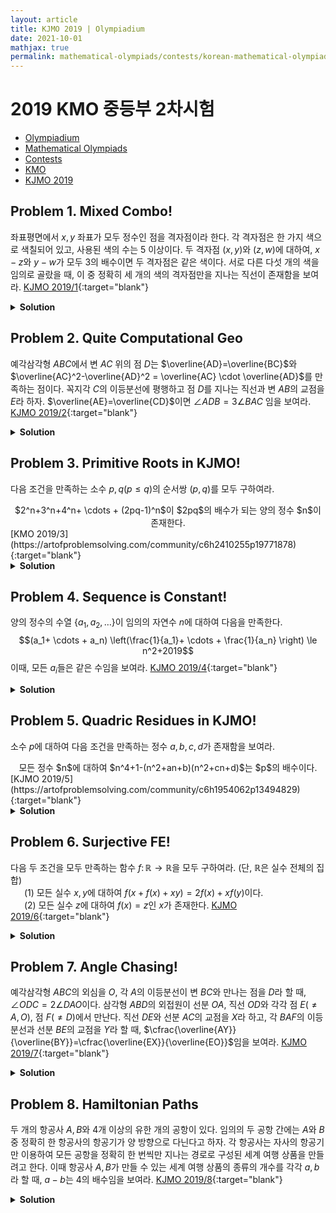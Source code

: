 ```yaml
---
layout: article
title: KJMO 2019 | Olympiadium
date: 2021-10-01
mathjax: true
permalink: mathematical-olympiads/contests/korean-mathematical-olympiad/kjmo-2019
---
```

# 2019 KMO 중등부 2차시험
<ul class="breadcrumb">
	<li><a href="{{ site.url }}">Olympiadium</a></li> 
	<li><a href="{{ site.url }}mathematical-olympiads/">Mathematical Olympiads</a></li> 
	<li><a href="{{ site.url }}mathematical-olympiads/contests/">Contests</a></li> 
	<li><a href="{{ site.url }}mathematical-olympiads/contests/korean-mathematical-olympiad/">KMO</a></li> 
	<li><a href="{{ site.url }}mathematical-olympiads/contests/korean-mathematical-olympiad/kjmo-2019/">KJMO 2019</a></li>
</ul>

## Problem 1. Mixed Combo!
<blueboard> 좌표평면에서 $x, y$ 좌표가 모두 정수인 점을 격자점이라 한다. 각 격자점은 한 가지 색으로 색칠되어 있고, 사용된 색의 수는 $5$ 이상이다. 두 격자점 $(x, y)$와 $(z, w)$에 대하여, $x-z$와 $y-w$가 모두 $3$의 배수이면 두 격자점은 같은 색이다. 서로 다른 다섯 개의 색을 임의로 골랐을 때, 이 중 정확히 세 개의 색의 격자점만을 지나는 직선이 존재함을 보여라.</blueboard>
[KJMO 2019/1](https://artofproblemsolving.com/community/c6h2410224p19771192){:target="blank"}
<pinkborder><details>
<summary><b>Solution</b></summary>
Solution Here. 
</details></pinkborder>

## Problem 2. Quite Computational Geo
<blueboard> 예각삼각형 $ABC$에서 변 $AC$ 위의 점 $D$는 $\overline{AD}=\overline{BC}$와 $\overline{AC}^2-\overline{AD}^2 = \overline{AC} \cdot \overline{AD}$를 만족하는 점이다. 꼭지각 $C$의 이등분선에 평행하고 점 $D$를 지나는 직선과 변 $AB$의 교점을 $E$라 하자. $\overline{AE}=\overline{CD}$이면 $\angle ADB = 3\angle BAC$ 임을 보여라.
</blueboard>
[KJMO 2019/2](https://artofproblemsolving.com/community/c6h2410236p19771563){:target="blank"}
<pinkborder><details>
<summary><b>Solution</b></summary>
Solution Here. 
</details></pinkborder>

## Problem 3. Primitive Roots in KJMO!
<blueboard> 다음 조건을 만족하는 소수 $p, q (p \le q)$의 순서쌍 $(p, q)$를 모두 구하여라. 
<center><ssbr/> $2^n+3^n+4^n+ \cdots + (2pq-1)^n$이 $2pq$의 배수가 되는 양의 정수 $n$이 존재한다. </center> </blueboard>
[KMO 2019/3](https://artofproblemsolving.com/community/c6h2410255p19771878){:target="blank"}
<pinkborder><details>
<summary><b>Solution</b></summary>
Solution Here. 
</details></pinkborder>

## Problem 4. Sequence is Constant!
<blueboard> 양의 정수의 수열 $\{a_1, a_2, \ldots \}$이 임의의 자연수 $n$에 대하여 다음을 만족한다. 
$$(a_1+ \cdots + a_n) \left(\frac{1}{a_1}+ \cdots + \frac{1}{a_n} \right) \le n^2+2019$$
이때, 모든 $a_i$들은 같은 수임을 보여라.  </blueboard>
[KJMO 2019/4](https://artofproblemsolving.com/community/c6h2410287p19772405){:target="blank"}
<pinkborder><details>
<summary><b>Solution</b></summary>
Solution Here. 
</details></pinkborder>

## Problem 5. Quadric Residues in KJMO!
<blueboard> 소수 $p$에 대하여 다음 조건을 만족하는 정수 $a,b,c,d$가 존재함을 보여라. 
  <center><ssbr/> 모든 정수 $n$에 대하여 $n^4+1-(n^2+an+b)(n^2+cn+d)$는 $p$의 배수이다.  </center> </blueboard>
[KJMO 2019/5](https://artofproblemsolving.com/community/c6h1954062p13494829){:target="blank"}
<pinkborder><details>
<summary><b>Solution</b></summary>
Solution Here. 
</details></pinkborder>

## Problem 6. Surjective FE!
<blueboard> 다음 두 조건을 모두 만족하는 함수 $f \colon \mathbb{R} \to \mathbb{R}$을 모두 구하여라. (단, $\mathbb{R}$은 실수 전체의 집합) <br><ssbr/>
&ensp; &ensp; $(1)$ 모든 실수 $x, y$에 대하여 $f(x+f(x)+xy)=2f(x)+xf(y)$이다. <br>
&ensp; &ensp; $(2)$ 모든 실수 $z$에 대하여 $f(x)=z$인 $x$가 존재한다. <ssbr/></blueboard>
[KJMO 2019/6](https://artofproblemsolving.com/community/c6h1954065p13494837){:target="blank"}
<pinkborder><details>
<summary><b>Solution</b></summary>
Solution Here. 
</details></pinkborder>

## Problem 7. Angle Chasing!
<blueboard> 예각삼각형 $ABC$의 외심을 $O$, 각 $A$의 이등분선이 변 $BC$와 만나는 점을 $D$라 할 때, $\angle ODC = 2 \angle DAO$이다. 삼각형 $ABD$의 외접원이 선분 $OA$, 직선 $OD$와 각각 점 $E(\ne A, O)$, 점 $F(\ne D)$에서 만난다. 직선 $DE$와 선분 $AC$의 교점을 $X$라 하고, 각 $BAF$의 이등분선과 선분 $BE$의 교점을 $Y$라 할 때, $\cfrac{\overline{AY}}{\overline{BY}}=\cfrac{\overline{EX}}{\overline{EO}}$임을 보여라. </blueboard>
[KJMO 2019/7](https://artofproblemsolving.com/community/c6h2351061p19052082){:target="blank"}
<pinkborder><details>
<summary><b>Solution</b></summary>
Solution Here. 
</details></pinkborder>

## Problem 8. Hamiltonian Paths
<blueboard> 두 개의 항공사 $A, B$와 $4$개 이상의 유한 개의 공항이 있다. 임의의 두 공항 간에는 $A$와 $B$ 중 정확히 한 항공사의 항공기가 양 방향으로 다닌다고 하자. 각 항공사는 자사의 항공기만 이용하여 모든 공항을 정확히 한 번씩만 지나는 경로로 구성된 세계 여행 상품을 만들려고 한다. 이때 항공사 $A, B$가 만들 수 있는 세계 여행 상품의 종류의 개수를 각각 $a, b$라 할 때, $a-b$는 $4$의 배수임을 보여라. </blueboard>
[KJMO 2019/8](https://artofproblemsolving.com/community/c6h1954068p13494860){:target="blank"}
<pinkborder><details>
<summary><b>Solution</b></summary>
Solution Here. 
</details></pinkborder>
